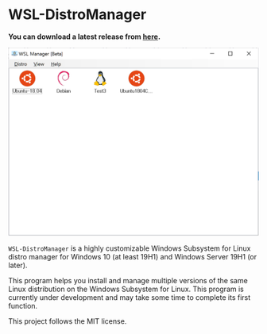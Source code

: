 # WSL-DistroManager

**You can download a latest release from [here](https://github.com/rkttu/WSL-DistroManager/releases/).**

![Example](Assets/Images/Screenshot.png)

`WSL-DistroManager` is a highly customizable Windows Subsystem for Linux distro manager for Windows 10 (at least 19H1) and Windows Server 19H1 (or later).

This program helps you install and manage multiple versions of the same Linux distribution on the Windows Subsystem for Linux. This program is currently under development and may take some time to complete its first function.

This project follows the MIT license.
